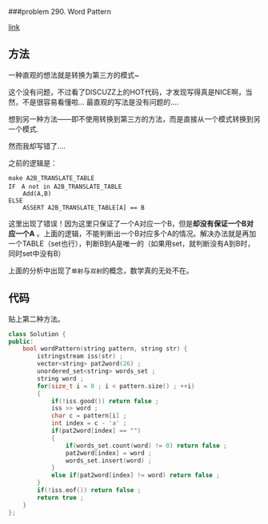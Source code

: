 ###problem 290. Word Pattern

[link](https://leetcode.com/problems/word-pattern/)

## 方法

一种直观的想法就是转换为第三方的模式~

这个没有问题，不过看了DISCUZZ上的HOT代码，才发现写得真是NICE啊，当然，不是很容易看懂啦... 最直观的写法是没有问题的....

想到另一种方法——即不使用转换到第三方的方法，而是直接从一个模式转换到另一个模式.

然而我却写错了.... 

之前的逻辑是：

```
make A2B_TRANSLATE_TABLE
IF　A not in A2B_TRANSLATE_TABLE
    Add(A,B)
ELSE
    ASSERT A2B_TRANSLATE_TABLE[A] == B
```

这里出现了错误！因为这里只保证了一个A对应一个B，但是**却没有保证一个B对应一个A** 。上面的逻辑，不能判断出一个B对应多个A的情况。解决办法就是再加一个TABLE（set也行），判断B到A是唯一的（如果用set，就判断没有A到B时，同时set中没有B）

上面的分析中出现了`单射`与`双射`的概念，数学真的无处不在。

## 代码

贴上第二种方法。

```C++
class Solution {
public:
    bool wordPattern(string pattern, string str) {
        istringstream iss(str) ;
        vector<string> pat2word(26) ;
        unordered_set<string> words_set ;
        string word ;
        for(size_t i = 0 ; i < pattern.size() ; ++i)
        {
            if(!iss.good()) return false ;
            iss >> word ;
            char c = pattern[i] ;
            int index = c - 'a' ;
            if(pat2word[index] == "")
            {
                if(words_set.count(word) != 0) return false ;
                pat2word[index] = word ;
                words_set.insert(word) ;
            }
            else if(pat2word[index] != word) return false ;
        }
        if(!iss.eof()) return false ;
        return true ;
    }
};

```

